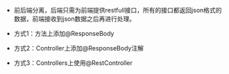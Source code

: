+ 前后端分离，后端只需为前端提供restfull接口，所有的接口都返回json格式的数据，前端接收到json数据之后再进行处理。

+ 方式1：方法上添加@ResponseBody
+ 方式2：Controller上添加@ResponseBody注解
+ 方式3：Controllers上使用@RestController